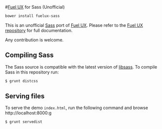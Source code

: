 #[Fuel UX](http://getfuelux.com/) for Sass (Unofficial)

```bash
bower install fuelux-sass
```

This is an unofficial [Sass](http://sass-lang.com/) port of [Fuel UX](http://getfuelux.com). Please
refer to the [Fuel UX repository](https://github.com/ExactTarget/fuelux) for
full documentation.

Any contribution is welcome.

## Compiling Sass

The Sass source is compatible with the latest version of [libsass](https://github.com/sass/libsass). To compile Sass in this repository
run:

```bash
$ grunt distcss
```

## Serving files

To serve the demo `index.html`, run the following command and browse
http://localhost:8000:g

```bash
$ grunt servedist
```
